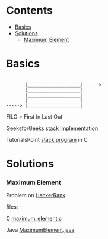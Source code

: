 # Contents

* [Basics](#basics)
* [Solutions](#solutions)
	- [Maximum Element](#maximum-element)

# Basics
           _____________________
           |____________________| ----->
           |____________________|
           |____________________|
           |____________________|                
    -----> |____________________|

FILO = First In Last Out

GeeksforGeeks [stack implementation](https://www.geeksforgeeks.org/stack-data-structure-introduction-program/)

TutorialsPoint [stack program](https://www.tutorialspoint.com/data_structures_algorithms/stack_program_in_c.htm) in C
  
# Solutions

### Maximum Element

Problem on [HackerRank](https://www.hackerrank.com/challenges/maximum-element/problem)

files:

C [maximum_element.c](maximum_element.c)

Java [MaximumElement.java](MaximumElement.java)
